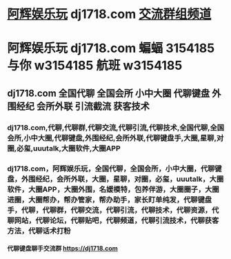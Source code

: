 # [阿辉娱乐玩](https://dj1718.com) dj1718.com [交流群组频道](https://docs.qq.com/doc/DUk9GQ2ZBQkVpTk95?is_no_hook_redirect=1)

# 阿辉娱乐玩 dj1718.com 蝙蝠 3154185 与你 w3154185 航班 w3154185 

## dj1718.com 全国代聊 全国会所 小中大圈 代聊键盘 外围经纪 会所外联 引流截流 获客技术

### dj1718.com,代聊,代聊群,代聊交流,代聊引流,代聊技术,全国代聊,全国会所,小中大圈,代聊键盘,外围经纪,会所外联,代聊键盘手,大圈,星聊,对圈,必玺,uuutalk,大圈软件,大圈APP

### dj1718.com，阿辉娱乐玩，全国代聊，全国会所，小中大圈，代聊键盘，外围经纪，会所外联，大圈，星聊，对圈，必玺，uuutalk，大圈软件，大圈APP，大圈外围，名媛模特，包养伴游，大圈圈子，大圈进圈，大圈帮办，帮办管家，帮办助手，家长盯单纯发，代聊键盘手，代聊，代聊群，代聊交流，代聊引流，代聊技术，代聊资源，代聊网站，代聊论坛，代聊贴吧，代聊频道，代聊引流技术，代聊获客方法，代聊话术打粉

#### 代聊键盘聊手交流群 https://dj1718.com
